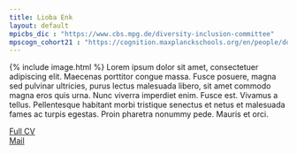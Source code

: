 ```yaml
---
title: Lioba Enk
layout: default
mpicbs_dic : "https://www.cbs.mpg.de/diversity-inclusion-committee"
mpscogn_cohort21 : "https://cognition.maxplanckschools.org/en/people/doctoral-candidates/2021"
---
```


{% include image.html %} Lorem ipsum dolor sit amet, consectetuer adipiscing elit. Maecenas porttitor congue massa. Fusce posuere, magna sed pulvinar ultricies, purus lectus malesuada libero, sit amet commodo magna eros quis urna. Nunc viverra imperdiet enim. Fusce est. Vivamus a tellus. Pellentesque habitant morbi tristique senectus et netus et malesuada fames ac turpis egestas. Proin pharetra nonummy pede. Mauris et orci.

<a href="/assets/pdfs/Enk_CV.pdf" target="_blank">Full CV</a><br>
<a href= "mailto:enk.lioba@gmail.com">Mail</a>




